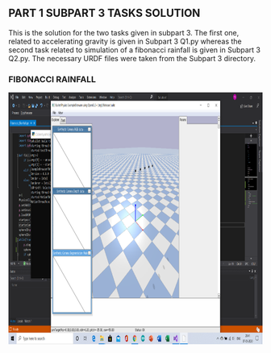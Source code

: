 ## PART 1 SUBPART 3 TASKS SOLUTION
   This is the solution for the two tasks given in subpart 3. The first one, related to accelerating gravity is given in Subpart 3 Q1.py whereas the second task related to simulation of a fibonacci rainfall is given in Subpart 3 Q2.py. The necessary URDF files were taken from the Subpart 3 directory.
   
### FIBONACCI RAINFALL
<p align="center">
 <img  width="800" height="500" src="https://github.com/Terabyte17/Robo-Summer-Camp-20/blob/master/Part1/Subpart%203/SOLUTION/Fibonacci%20Rainfall.png">
</p>
   
